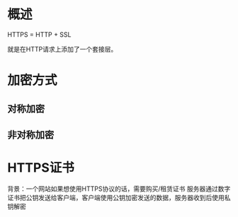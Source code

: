 # 概述
HTTPS = HTTP + SSL

就是在HTTP请求上添加了一个套接层。
# 加密方式
## 对称加密
## 非对称加密
# HTTPS证书
背景：一个网站如果想使用HTTPS协议的话，需要购买/租赁证书
服务器通过数字证书把公钥发送给客户端，客户端使用公钥加密发送的数据，服务器收到后使用私钥解密
